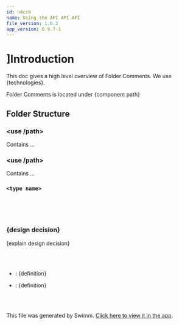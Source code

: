 ```yaml
---
id: n4cc6
name: Using the API API API
file_version: 1.0.2
app_version: 0.9.7-1
---
```


# \]Introduction

This doc gives a high level overview of Folder Comments. We use {technologies}.

Folder Comments is located under {component path}

## Folder Structure

### <use /path>

Contains ...

### <use /path>

Contains ...

### `<type name>`

<br/>



<br/>



<br/>

### {design decision}

{explain design decision}

<br/>



<br/>

*   **<term>**: {definition}
    
*   **<term>**: {definition}

<br/>



<br/>

This file was generated by Swimm. [Click here to view it in the app](http://localhost:5000/repos/ls4DA2fLasmQuEbT4ipw/docs/n4cc6).
